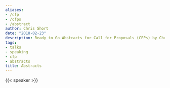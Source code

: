 ```yaml
---
aliases:
- /cfp
- /cfps
- /abstract
author: Chris Short
date: "2018-02-23"
description: Ready to Go Abstracts for Call for Proposals (CFPs) by Chris Short
tags:
- talks
- speaking
- cfp
- abstracts
title: Abstracts
---
```


{{< speaker >}}
